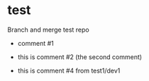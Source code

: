 test
====

Branch and merge test repo

* comment #1

* this is comment #2 (the second comment)

* this is comment #4 from test1/dev1
